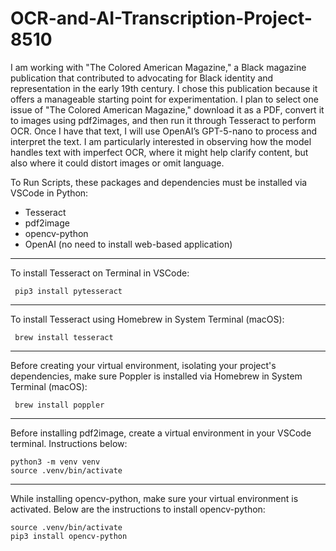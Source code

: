 # OCR-and-AI-Transcription-Project-8510

I am working with "The Colored American Magazine," a Black magazine publication that contributed to advocating for Black identity and representation in the early 19th century. I chose this publication because it offers a manageable starting point for experimentation. I plan to select one issue of "The Colored American Magazine," download it as a PDF, convert it to images using pdf2images, and then run it through Tesseract to perform OCR. Once I have that text, I will use OpenAI’s GPT-5-nano to process and interpret the text. I am particularly interested in observing how the model handles text with imperfect OCR, where it might help clarify content, but also where it could distort images or omit language.

To Run Scripts, these packages and dependencies must be installed via VSCode in Python:

- Tesseract
- pdf2image
- opencv-python
- OpenAI (no need to install web-based application)

_________________________________________________________________________________________________________________________________________________________________________________________

To install Tesseract on Terminal in VSCode:

  	 pip3 install pytesseract


_________________________________________________________________________________________________________________________________________________________________________________________


To install Tesseract using Homebrew in System Terminal (macOS):

  	 brew install tesseract


_________________________________________________________________________________________________________________________________________________________________________________________

Before creating your virtual environment, isolating your project's dependencies, make sure Poppler is installed via Homebrew in System Terminal (macOS):
    
     brew install poppler

_________________________________________________________________________________________________________________________________________________________________________________________
     
Before installing pdf2image, create a virtual environment in your VSCode terminal. Instructions below:
   
    python3 -m venv venv
    source .venv/bin/activate


_________________________________________________________________________________________________________________________________________________________________________________________


While installing opencv-python, make sure your virtual environment is activated. Below are the instructions to install opencv-python:
  
    source .venv/bin/activate
    pip3 install opencv-python


